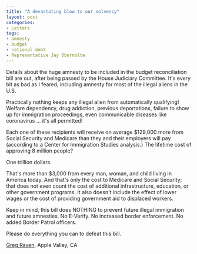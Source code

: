 ```yaml
---
title: "A devastating blow to our solvency"
layout: post
categories:
- Letters
tags:
- amnesty
- budget
- national debt
- Representative Jay Obernolte
---
```


Details about the huge amnesty to be included in the budget reconciliation bill are out, after being passed by the House Judiciary Committee. It's every bit as bad as I feared, including amnesty for most of the illegal aliens in the U.S.

Practically nothing keeps any illegal alien from automatically qualifying! Welfare dependency, drug addiction, previous deportations, failure to show up for immigration proceedings, even communicable diseases like coronavirus ... it's all permitted!

Each one of these recipients will receive on average $129,000 more from Social Security and Medicare than they and their employers will pay (according to a Center for Immigration Studies analysis.) The lifetime cost of approving 8 million people?

One trillion dollars.

That's more than $3,000 from every man, woman, and child living in America today. And that's only the cost to Medicare and Social Security; that does not even count the cost of additional infrastructure, education, or other government programs. It also doesn't include the effect of lower wages or the cost of providing government aid to displaced workers.

Keep in mind, this bill does NOTHING to prevent future illegal immigration and future amnesties. No E-Verify. No increased border enforcement. No added Border Patrol officers.

Please do everything you can to defeat this bill.

[Greg Raven](https://www.gregraven.org/), Apple Valley, CA